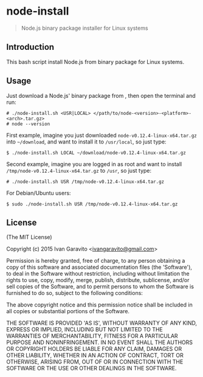 # node-install

> Node.js binary package installer for Linux systems

## Introduction

This bash script install Node.js from binary package for Linux systems.

## Usage

Just download a Node.js' binary package from [](https://nodejs.org/), then open the terminal and run:

```
# ./node-install.sh <USR|LOCAL> </path/to/node-<version>-<platform>-<arch>.tar.gz>
# node --version
```

First example, imagine you just downloaded `node-v0.12.4-linux-x64.tar.gz` into `~/download`, and want to install it to `/usr/local`, so just type:

```
$ ./node-install.sh LOCAL ~/download/node-v0.12.4-linux-x64.tar.gz
```

Second example, imagine you are logged in as root and want to install `/tmp/node-v0.12.4-linux-x64.tar.gz` to `/usr`, so just type:

```
# ./node-install.sh USR /tmp/node-v0.12.4-linux-x64.tar.gz
```

For Debian/Ubuntu users:

```
$ sudo ./node-install.sh USR /tmp/node-v0.12.4-linux-x64.tar.gz
```

## License 

(The MIT License)

Copyright (c) 2015 Ivan Garavito &lt;ivangaravito@gmail.com&gt;

Permission is hereby granted, free of charge, to any person obtaining
a copy of this software and associated documentation files (the
'Software'), to deal in the Software without restriction, including
without limitation the rights to use, copy, modify, merge, publish,
distribute, sublicense, and/or sell copies of the Software, and to
permit persons to whom the Software is furnished to do so, subject to
the following conditions:

The above copyright notice and this permission notice shall be
included in all copies or substantial portions of the Software.

THE SOFTWARE IS PROVIDED 'AS IS', WITHOUT WARRANTY OF ANY KIND,
EXPRESS OR IMPLIED, INCLUDING BUT NOT LIMITED TO THE WARRANTIES OF
MERCHANTABILITY, FITNESS FOR A PARTICULAR PURPOSE AND NONINFRINGEMENT.
IN NO EVENT SHALL THE AUTHORS OR COPYRIGHT HOLDERS BE LIABLE FOR ANY
CLAIM, DAMAGES OR OTHER LIABILITY, WHETHER IN AN ACTION OF CONTRACT,
TORT OR OTHERWISE, ARISING FROM, OUT OF OR IN CONNECTION WITH THE
SOFTWARE OR THE USE OR OTHER DEALINGS IN THE SOFTWARE.
